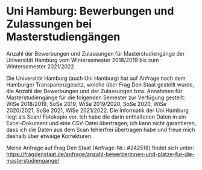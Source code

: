 # Uni Hamburg: Bewerbungen und Zulassungen bei Masterstudiengängen
Anzahl der Bewerbungen und Zulassungen für Masterstudiengänge der Universität Hamburg vom Wintersemester 2018/2019 bis zum Wintersemester 2021/2022

Die Universität Hamburg (auch Uni Hamburg) hat auf Anfrage nach dem Hamburger Transparenzgesetz, welche über Frag Den Staat gestellt wurde, die Anzahl der Bewerbungen und der Zulassungen bzw. Annahmen für Masterstudiengänge für die folgenden Semester zur Verfügung gestellt: WiSe 2018/2019, SoSe 2019, WiSe 2019/2020, SoSe 2020, WiSe 2020/2021, SoSe 2021, WiSe 2021/2022. Die Informatik der Uni Hamburg liegt als Scan/ Fotokopie vor. Ich habe die darin enthaltenen Daten in ein Excel-Dokument und eine CSV-Datei übertragen; ich kann nicht garantieren, dass ich die Daten aus dem Scan fehlerfrei übertragen habe und freue mich deshalb über etwaige Korrekturen.

Meine Anfrage auf Frag Den Staat (Anfrage-Nr.: #242518) findet sich unter: https://fragdenstaat.de/anfrage/anzahl-bewerberinnen-und-platze-fur-die-masterstudiengange/
